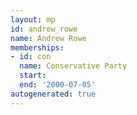 ```yaml
---
layout: mp
id: andrew_rowe
name: Andrew Rowe
memberships:
- id: con
  name: Conservative Party
  start: 
  end: '2000-07-05'
autogenerated: true
---
```

